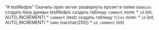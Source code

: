 "# testRedpix" 
Скачать open server
развернуть проэкт в папке `domains`
создать базу данных testRedpix
создать таблицу `comment` поля: 
		* `id` (int, AUTO_INCREMENT)
		* `comment` (text)
создать таблицу `files` поля: 
		* `id` (int, AUTO_INCREMENT)
		* `name` (varchar(255))
		* `id_comment` (int)